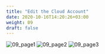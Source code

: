 ```yaml
---
title: "Edit the Cloud Account"
date: 2020-10-16T14:20:26+03:00
weight: 09
draft: false
---
```


![09_page1](/images/module3/09_page_1.png)
![09_page2](/images/module3/09_page_2.png)
![09_page3](/images/module3/09_page_3.png)
